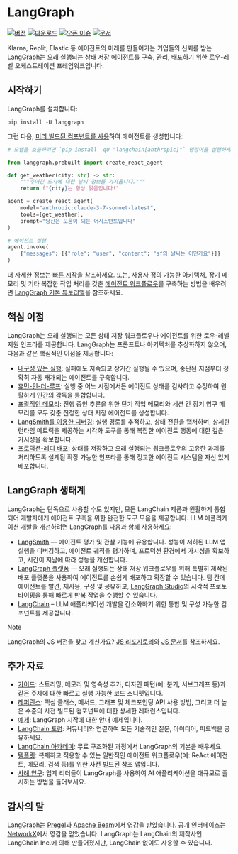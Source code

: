 
# LangGraph

[![버전](https://img.shields.io/pypi/v/langgraph.svg)](https://pypi.org/project/langgraph/)
[![다운로드](https://static.pepy.tech/badge/langgraph/month)](https://pepy.tech/project/langgraph)
[![오픈 이슈](https://img.shields.io/github/issues-raw/langchain-ai/langgraph)](https://github.com/langchain-ai/langgraph/issues)
[![문서](https://img.shields.io/badge/docs-latest-blue)](https://langchain-ai.github.io/langgraph/)

Klarna, Replit, Elastic 등 에이전트의 미래를 만들어가는 기업들의 신뢰를 받는 LangGraph는 오래 실행되는 상태 저장 에이전트를 구축, 관리, 배포하기 위한 로우-레벨 오케스트레이션 프레임워크입니다.

## 시작하기

LangGraph를 설치합니다:

```
pip install -U langgraph
```

그런 다음, [미리 빌드된 컴포넌트를 사용](https://langchain-ai.github.io/langgraph/agents/agents/)하여 에이전트를 생성합니다:

```python
# 모델을 호출하려면 `pip install -qU "langchain[anthropic]"` 명령어를 실행하세요.

from langgraph.prebuilt import create_react_agent

def get_weather(city: str) -> str:
    """주어진 도시에 대한 날씨 정보를 가져옵니다."""
    return f"{city}는 항상 맑음입니다!"

agent = create_react_agent(
    model="anthropic:claude-3-7-sonnet-latest",
    tools=[get_weather],
    prompt="당신은 도움이 되는 어시스턴트입니다"
)

# 에이전트 실행
agent.invoke(
    {"messages": [{"role": "user", "content": "sf의 날씨는 어떤가요"}]}
)
```

더 자세한 정보는 [빠른 시작](https://langchain-ai.github.io/langgraph/agents/agents/)을 참조하세요. 또는, 사용자 정의 가능한 아키텍처, 장기 메모리 및 기타 복잡한 작업 처리를 갖춘 [에이전트 워크플로우](https://langchain-ai.github.io/langgraph/concepts/low_level/)를 구축하는 방법을 배우려면 [LangGraph 기본 튜토리얼](https://langchain-ai.github.io/langgraph/tutorials/get-started/1-build-basic-chatbot/)을 참조하세요.

## 핵심 이점

LangGraph는 오래 실행되는 모든 상태 저장 워크플로우나 에이전트를 위한 로우-레벨 지원 인프라를 제공합니다. LangGraph는 프롬프트나 아키텍처를 추상화하지 않으며, 다음과 같은 핵심적인 이점을 제공합니다:

- [내구성 있는 실행](https://langchain-ai.github.io/langgraph/concepts/durable_execution/): 실패에도 지속되고 장기간 실행될 수 있으며, 중단된 지점부터 정확히 자동 재개되는 에이전트를 구축합니다.
- [휴먼-인-더-루프](https://langchain-ai.github.io/langgraph/concepts/human_in_the_loop/): 실행 중 어느 시점에서든 에이전트 상태를 검사하고 수정하여 원활하게 인간의 감독을 통합합니다.
- [포괄적인 메모리](https://langchain-ai.github.io/langgraph/concepts/memory/): 진행 중인 추론을 위한 단기 작업 메모리와 세션 간 장기 영구 메모리를 모두 갖춘 진정한 상태 저장 에이전트를 생성합니다.
- [LangSmith를 이용한 디버깅](http.www.langchain.com/langsmith): 실행 경로를 추적하고, 상태 전환을 캡처하며, 상세한 런타임 메트릭을 제공하는 시각화 도구를 통해 복잡한 에이전트 행동에 대한 깊은 가시성을 확보합니다.
- [프로덕션-레디 배포](https://langchain-ai.github.io/langgraph/concepts/deployment_options/): 상태를 저장하고 오래 실행되는 워크플로우의 고유한 과제를 처리하도록 설계된 확장 가능한 인프라를 통해 정교한 에이전트 시스템을 자신 있게 배포합니다.

## LangGraph 생태계

LangGraph는 단독으로 사용할 수도 있지만, 모든 LangChain 제품과 원활하게 통합되어 개발자에게 에이전트 구축을 위한 완전한 도구 모음을 제공합니다. LLM 애플리케이션 개발을 개선하려면 LangGraph를 다음과 함께 사용하세요:

- [LangSmith](http.www.langchain.com/langsmith) — 에이전트 평가 및 관찰 기능에 유용합니다. 성능이 저하된 LLM 앱 실행을 디버깅하고, 에이전트 궤적을 평가하며, 프로덕션 환경에서 가시성을 확보하고, 시간이 지남에 따라 성능을 개선합니다.
- [LangGraph 플랫폼](https://langchain-ai.github.io/langgraph/concepts/langgraph_platform/) — 오래 실행되는 상태 저장 워크플로우를 위해 특별히 제작된 배포 플랫폼을 사용하여 에이전트를 손쉽게 배포하고 확장할 수 있습니다. 팀 간에 에이전트를 발견, 재사용, 구성 및 공유하고, [LangGraph Studio](https://langchain-ai.github.io/langgraph/concepts/langgraph_studio/)의 시각적 프로토타이핑을 통해 빠르게 반복 작업을 수행할 수 있습니다.
- [LangChain](https://python.langchain.com/docs/introduction/) – LLM 애플리케이션 개발을 간소화하기 위한 통합 및 구성 가능한 컴포넌트를 제공합니다.

> [!NOTE]
> LangGraph의 JS 버전을 찾고 계신가요? [JS 리포지토리](https://github.com/langchain-ai/langgraphjs)와 [JS 문서](https://langchain-ai.github.io/langgraphjs/)를 참조하세요.

## 추가 자료

- [가이드](./guides/index): 스트리밍, 메모리 및 영속성 추가, 디자인 패턴(예: 분기, 서브그래프 등)과 같은 주제에 대한 빠르고 실행 가능한 코드 스니펫입니다.
- [레퍼런스](./reference/graphs): 핵심 클래스, 메서드, 그래프 및 체크포인팅 API 사용 방법, 그리고 더 높은 수준의 사전 빌드된 컴포넌트에 대한 상세한 레퍼런스입니다.
- [예제](https://langchain-ai.github.io/langgraph/examples/): LangGraph 시작에 대한 안내 예제입니다.
- [LangChain 포럼](https://forum.langchain.com/): 커뮤니티와 연결하여 모든 기술적인 질문, 아이디어, 피드백을 공유하세요.
- [LangChain 아카데미](https://academy.langchain.com/courses/intro-to-langgraph): 무료 구조화된 과정에서 LangGraph의 기본을 배우세요.
- [템플릿](https://langchain-ai.github.io/langgraph/concepts/template_applications/): 복제하고 적용할 수 있는 일반적인 에이전트 워크플로우(예: ReAct 에이전트, 메모리, 검색 등)를 위한 사전 빌드된 참조 앱입니다.
- [사례 연구](https://www.langchain.com/built-with-langgraph): 업계 리더들이 LangGraph를 사용하여 AI 애플리케이션을 대규모로 출시하는 방법을 들어보세요.

## 감사의 말

LangGraph는 [Pregel](https://research.google/pubs/pub37252/)과 [Apache Beam](https://beam.apache.org/)에서 영감을 받았습니다. 공개 인터페이스는 [NetworkX](https://networkx.org/documentation/latest/)에서 영감을 얻었습니다. LangGraph는 LangChain의 제작사인 LangChain Inc.에 의해 만들어졌지만, LangChain 없이도 사용할 수 있습니다.